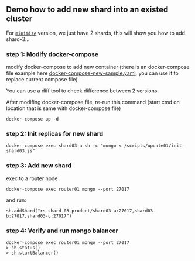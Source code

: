 ## Demo how to add new shard into an existed cluster
For [`minimize`](https://github.com/minhhungit/mongodb-cluster-docker-compose/tree/master/minimize) version, we just have 2 shards, this will show you how to add shard-3...

### step 1: Modify docker-compose 
modify docker-compose to add new container (there is an docker-compose file example here [docker-compose-new-sample.yaml](https://github.com/minhhungit/mongodb-cluster-docker-compose/blob/master/minimize/scripts/update01/docker-compose-new-sample.yaml), you can use it to replace current compose file)

You can use a diff tool to check difference between 2 versions

After modifing docker-compose file, re-run this command (start cmd on location that is same with docker-compose file)
```
docker-compose up -d
```

### step 2: Init replicas for new shard
```
docker-compose exec shard03-a sh -c "mongo < /scripts/update01/init-shard03.js"
```

### step 3: Add new shard
exec to a router node
```
docker-compose exec router01 mongo --port 27017
```
and run:
```
sh.addShard("rs-shard-03-product/shard03-a:27017,shard03-b:27017,shard03-c:27017")
```

### step 4: Verify and run mongo balancer
```
docker-compose exec router01 mongo --port 27017
> sh.status()
> sh.startBalancer()
```
